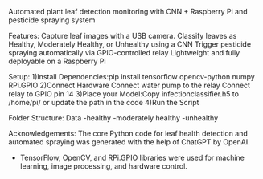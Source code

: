 Automated plant leaf detection monitoring with CNN + Raspberry Pi and pesticide spraying system

Features:
Capture leaf images with a USB camera.
Classify leaves as Healthy, Moderately Healthy, or Unhealthy using a CNN
Trigger pesticide spraying automatically via GPIO-controlled relay
Lightweight and fully deployable on a Raspberry Pi

Setup:
1)Install Dependencies:pip install tensorflow opencv-python numpy RPi.GPIO
2)Connect Hardware
Connect water pump to the relay
Connect relay to GPIO pin 14
3)Place your Model:Copy infectionclassifier.h5 to /home/pi/ or update the path in the code
4)Run the Script

Folder Structure:
Data
-healthy
-moderately healthy
-unhealthy

Acknowledgements:
The core Python code for leaf health detection and automated spraying was generated with the help of ChatGPT by OpenAI.
- TensorFlow, OpenCV, and RPi.GPIO libraries were used for machine learning, image processing, and hardware control.

